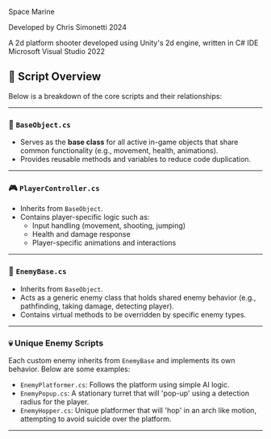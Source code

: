 Space Marine

Developed by Chris Simonetti 2024

A 2d platform shooter developed using Unity's 2d engine, written in C# IDE Microsoft Visual Studio 2022

## 🧠 Script Overview

Below is a breakdown of the core scripts and their relationships:

---

### 🧱 `BaseObject.cs`
- Serves as the **base class** for all active in-game objects that share common functionality (e.g., movement, health, animations).
- Provides reusable methods and variables to reduce code duplication.

---

### 🎮 `PlayerController.cs`
- Inherits from `BaseObject`.
- Contains player-specific logic such as:
  - Input handling (movement, shooting, jumping)
  - Health and damage response
  - Player-specific animations and interactions

---

### 👾 `EnemyBase.cs`
- Inherits from `BaseObject`.
- Acts as a generic enemy class that holds shared enemy behavior (e.g., pathfinding, taking damage, detecting player).
- Contains virtual methods to be overridden by specific enemy types.

---

### 💀 Unique Enemy Scripts
Each custom enemy inherits from `EnemyBase` and implements its own behavior. Below are some examples:

- `EnemyPlatformer.cs`: Follows the platform using simple AI logic.
- `EnemyPopup.cs`: A stationary turret that will 'pop-up' using a detection radius for the player.
- `EnemyHopper.cs`: Unique platformer that will 'hop' in an arch like motion, attempting to avoid suicide over the platform.

---
